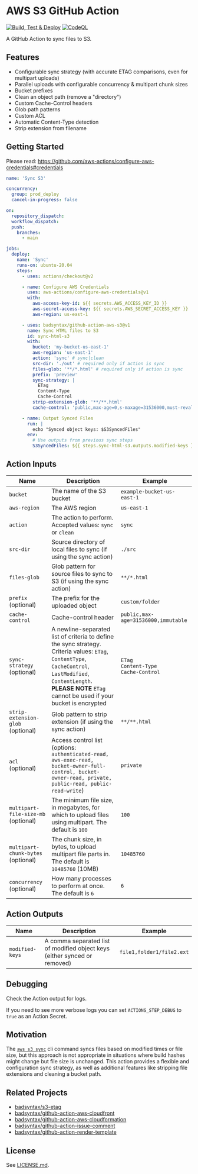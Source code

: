 # AWS S3 GitHub Action

[![Build, Test & Deploy](https://github.com/badsyntax/github-action-aws-s3/actions/workflows/build-test-deploy.yml/badge.svg?branch=master)](https://github.com/badsyntax/github-action-aws-s3/actions/workflows/build-test-deploy.yml)
[![CodeQL](https://github.com/badsyntax/github-action-aws-s3/actions/workflows/codeql-analysis.yml/badge.svg?branch=master)](https://github.com/badsyntax/github-action-aws-s3/actions/workflows/codeql-analysis.yml)

A GitHub Action to sync files to S3.

## Features

- Configurable sync strategy (with accurate ETAG comparisons, even for multipart uploads)
- Parallel uploads with configurable concurrency & multipart chunk sizes
- Bucket prefixes
- Clean an object path (remove a "directory")
- Custom Cache-Control headers
- Glob path patterns
- Custom ACL
- Automatic Content-Type detection
- Strip extension from filename

## Getting Started

Please read: <https://github.com/aws-actions/configure-aws-credentials#credentials>

```yml
name: 'Sync S3'

concurrency:
  group: prod_deploy
  cancel-in-progress: false

on:
  repository_dispatch:
  workflow_dispatch:
  push:
    branches:
      - main

jobs:
  deploy:
    name: 'Sync'
    runs-on: ubuntu-20.04
    steps:
      - uses: actions/checkout@v2

      - name: Configure AWS Credentials
        uses: aws-actions/configure-aws-credentials@v1
        with:
          aws-access-key-id: ${{ secrets.AWS_ACCESS_KEY_ID }}
          aws-secret-access-key: ${{ secrets.AWS_SECRET_ACCESS_KEY }}
          aws-region: us-east-1

      - uses: badsyntax/github-action-aws-s3@v1
        name: Sync HTML files to S3
        id: sync-html-s3
        with:
          bucket: 'my-bucket-us-east-1'
          aws-region: 'us-east-1'
          action: 'sync' # sync|clean
          src-dir: './out' # required only if action is sync
          files-glob: '**/*.html' # required only if action is sync
          prefix: 'preview'
          sync-strategy: |
            ETag
            Content-Type
            Cache-Control
          strip-extension-glob: '**/**.html'
          cache-control: 'public,max-age=0,s-maxage=31536000,must-revalidate'

      - name: Output Synced Files
        run: |
          echo "Synced object keys: $S3SyncedFiles"
        env:
          # Use outputs from previous sync steps
          S3SyncedFiles: ${{ steps.sync-html-s3.outputs.modified-keys }}
```

## Action Inputs

| Name                                | Description                                                                                                                                                                                                                      | Example                                       |
| ----------------------------------- | -------------------------------------------------------------------------------------------------------------------------------------------------------------------------------------------------------------------------------- | --------------------------------------------- |
| `bucket`                            | The name of the S3 bucket                                                                                                                                                                                                        | `example-bucket-us-east-1`                    |
| `aws-region`                        | The AWS region                                                                                                                                                                                                                   | `us-east-1`                                   |
| `action`                            | The action to perform. Accepted values: `sync` or `clean`                                                                                                                                                                        | `sync`                                        |
| `src-dir`                           | Source directory of local files to sync (if using the sync action)                                                                                                                                                               | `./src`                                       |
| `files-glob`                        | Glob pattern for source files to sync to S3 (if using the sync action)                                                                                                                                                           | `**/*.html`                                   |
| `prefix` (optional)                 | The prefix for the uploaded object                                                                                                                                                                                               | `custom/folder`                               |
| `cache-control`                     | Cache-control header                                                                                                                                                                                                             | `public,max-age=31536000,immutable`           |
| `sync-strategy` (optional)          | A newline-separated list of criteria to define the sync strategy. Criteria values: `ETag`, `ContentType`, `CacheControl`, `LastModified`, `ContentLength`.<br/>**PLEASE NOTE** `ETag` cannot be used if your bucket is encrypted | `ETag`<br/>`Content-Type`<br/>`Cache-Control` |
| `strip-extension-glob` (optional)   | Glob pattern to strip extension (if using the sync action)                                                                                                                                                                       | `**/**.html`                                  |
| `acl` (optional)                    | Access control list (options: `authenticated-read, aws-exec-read, bucket-owner-full-control, bucket-owner-read, private, public-read, public-read-write`)                                                                        | `private`                                     |
| `multipart-file-size-mb` (optional) | The minimum file size, in megabytes, for which to upload files using multipart. The default is `100`                                                                                                                             | `100`                                         |
| `multipart-chunk-bytes` (optional)  | The chunk size, in bytes, to upload multipart file parts in. The default is `10485760` (10MB)                                                                                                                                    | `10485760`                                    |
| `concurrency` (optional)            | How many processes to perform at once. The default is `6`                                                                                                                                                                        | `6`                                           |

## Action Outputs

| Name            | Description                                                               | Example                   |
| --------------- | ------------------------------------------------------------------------- | ------------------------- |
| `modified-keys` | A comma separated list of modified object keys (either synced or removed) | `file1,folder1/file2.ext` |

## Debugging

Check the Action output for logs.

If you need to see more verbose logs you can set `ACTIONS_STEP_DEBUG` to `true` as an Action Secret.

## Motivation

The [`aws s3 sync`](https://awscli.amazonaws.com/v2/documentation/api/latest/reference/s3/sync.html) cli command syncs files based on modified times or file size, but this approach is not appropriate in situations where build hashes might change but file size is unchanged. This action provides a flexible and configuration sync strategy, as well as additional features like stripping file extensions and cleaning a bucket path.

## Related Projects

- [badsyntax/s3-etag](https://github.com/badsyntax/s3-etag)
- [badsyntax/github-action-aws-cloudfront](https://github.com/badsyntax/github-action-aws-cloudfront)
- [badsyntax/github-action-aws-cloudformation](https://github.com/badsyntax/github-action-aws-cloudformation)
- [badsyntax/github-action-issue-comment](https://github.com/badsyntax/github-action-issue-comment)
- [badsyntax/github-action-render-template](https://github.com/badsyntax/github-action-render-template)

## License

See [LICENSE.md](./LICENSE.md).
